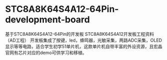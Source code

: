 # STC8A8K64S4A12-64Pin-development-board
基于STC8A8K64S4A12-64Pin的开发板
STC8A8K64S4A12开发板工程资料（AD工程）
开发板集成了按键，led，蜂鸣器，光敏采集，两路ADC采集，OLED显示等等电路，适合学生初学51单片机，这款单片机自带丰富的外设资源，且宏晶官网有芯片对应的demo可供学习和移植。
